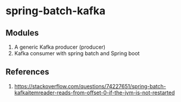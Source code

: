 # spring-batch-kafka


## Modules
1. A generic Kafka producer (producer)
2. Kafka consumer with spring batch and Spring boot




## References
1. https://stackoverflow.com/questions/74227651/spring-batch-kafkaitemreader-reads-from-offset-0-if-the-jvm-is-not-restarted